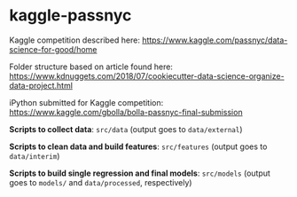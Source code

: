 # kaggle-passnyc
Kaggle competition described here: https://www.kaggle.com/passnyc/data-science-for-good/home

Folder structure based on article found here: https://www.kdnuggets.com/2018/07/cookiecutter-data-science-organize-data-project.html

iPython submitted for Kaggle competition: https://www.kaggle.com/gbolla/bolla-passnyc-final-submission

__Scripts to collect data__: `src/data` (output goes to `data/external`)

__Scripts to clean data and build features__: `src/features` (output goes to `data/interim`)

__Scripts to build single regression and final models__: `src/models` (output goes to `models/` and `data/processed`, respectively)
